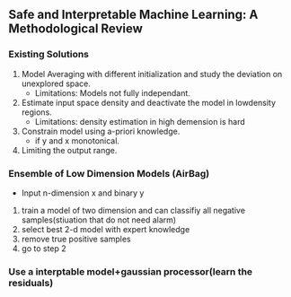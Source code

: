 
## Safe and Interpretable Machine Learning: A Methodological Review
### Existing Solutions
1. Model Averaging  with different initialization and study the deviation on unexplored space.
    *   Limitations: Models not fully independant.
2.  Estimate input space density and deactivate the model in lowdensity regions.
      *   Limitations: density estimation in high demension is hard
3. Constrain model using a-priori knowledge.
    * if y and x monotonical.
4. Limiting the output range.
### Ensemble of Low Dimension Models (AirBag)
* Input n-dimension x and binary y
1. train a model of two dimension and can classifiy all negative samples(stiuation that do not need  alarm)
2.  select best 2-d model with expert knowledge
3.  remove true positive samples
4.  go to step 2
### Use a interptable model+gaussian processor(learn the residuals)